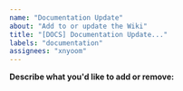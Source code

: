 ```yaml
---
name: "Documentation Update"
about: "Add to or update the Wiki"
title: "[DOCS] Documentation Update..."
labels: "documentation"
assignees: "xnyoom"
---
```


**Describe what you'd like to add or remove:**

